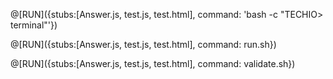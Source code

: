 @[RUN]({stubs:[Answer.js, test.js, test.html], command: 'bash -c "TECHIO> terminal"'})

@[RUN]({stubs:[Answer.js, test.js, test.html], command: run.sh})

@[RUN]({stubs:[Answer.js, test.js, test.html], command: validate.sh})
